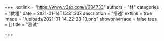 +++
_extlink = "https://www.v2ex.com/t/634733"
authors = "林"
categories = "教程"
date = 2021-01-14T15:31:33Z
description = "描述"
extlink = true
image = "/uploads/2021-01-14_22-23-13.png"
showonlyimage = false
tags = []
title = "测试"

+++
